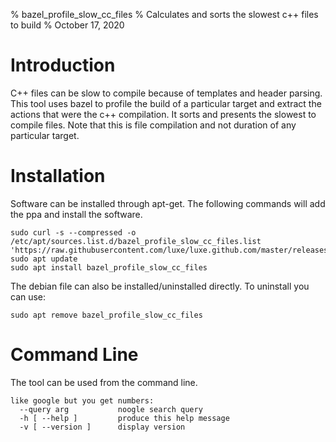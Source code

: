 % bazel_profile_slow_cc_files
% Calculates and sorts the slowest c++ files to build
% October 17, 2020


# Introduction
C++ files can be slow to compile because of templates and header parsing.  This tool uses bazel to profile the build of a particular target and extract the actions that were the c++ compilation.  It sorts and presents the slowest to compile files.  Note that this is file compilation and not duration of any particular target.  


# Installation
Software can be installed through apt-get.  The following commands will add the ppa and install the software.  
```
sudo curl -s --compressed -o /etc/apt/sources.list.d/bazel_profile_slow_cc_files.list 'https://raw.githubusercontent.com/luxe/luxe.github.com/master/releases/bazel_profile_slow_cc_files/bazel_profile_slow_cc_files.list'
sudo apt update
sudo apt install bazel_profile_slow_cc_files

```
The debian file can also be installed/uninstalled directly.  To uninstall you can use:  
```
sudo apt remove bazel_profile_slow_cc_files
```



# Command Line
The tool can be used from the command line.  
```
like google but you get numbers:
  --query arg           noogle search query
  -h [ --help ]         produce this help message
  -v [ --version ]      display version

```



